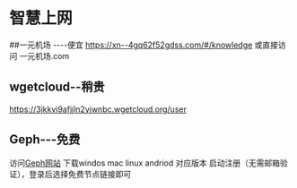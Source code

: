 # 智慧上网
##一元机场 ----便宜
https://xn--4gq62f52gdss.com/#/knowledge
或直接访问 一元机场.com

## wgetcloud--稍贵
https://3jkkvi9afjjln2yjwnbc.wgetcloud.org/user

## Geph---免费
访问[Geph网站](https://geph.io/en)
下载windos  mac linux andriod  对应版本
启动注册（无需邮箱验证），登录后选择免费节点链接即可